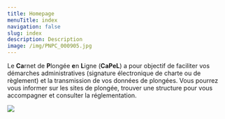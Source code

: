 ```yaml
---
title: Homepage
menuTitle: index
navigation: false
slug: index
description: Description
image: /img/PNPC_000905.jpg
---
```

Le **Ca**rnet de **P**longée **e**n **L**igne (**CaPeL**) a pour objectif
de faciliter vos démarches administratives (signature électronique de charte
ou de règlement) et la transmission de vos données de plongées. Vous pourrez
vous informer sur les sites de plongée, trouver une structure pour vous
accompagner et consulter la réglementation.

![](/img/792462.jpg)
